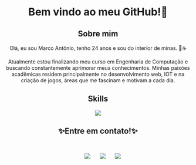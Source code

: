 <h1 align="center">
   Bem vindo ao meu GitHub!🚀
</h1>  

<h2 align="center">Sobre mim</h2>


<div align="center">
   <p>Olá, eu sou Marco Antônio, tenho 24 anos e sou do interior de minas. 🧀☕</p>
   <p>Atualmente estou finalizando meu curso em Engenharia de Computação e buscando constantemente aprimorar meus conhecimentos. Minhas paixões acadêmicas residem principalmente no desenvolvimento web, IOT e na criação de jogos, áreas que me fascinam e motivam a cada dia.</p>
</div>

<h2 align="center">Skills</h2>

<p align="center">
  <a href="https://skillicons.dev">
    <img src="https://skillicons.dev/icons?i=angular,spring,java,git,html,css,js,unity,cs,arduino,cpp" />
  </a>
</p>

<h2 align="center">✨Entre em contato!✨</h2>
<pre>
<p align="center">
   <a href="mailto:marcoas2566@gmail.com"><img src="https://skillicons.dev/icons?i=gmail" /></a>   <a href="https://www.instagram.com/marco.a25/"><img src="https://skillicons.dev/icons?i=instagram" /></a>   <a href="https://www.linkedin.com/in/marc025/"><img src="https://skillicons.dev/icons?i=linkedin" /></a>
</p>
</pre>
